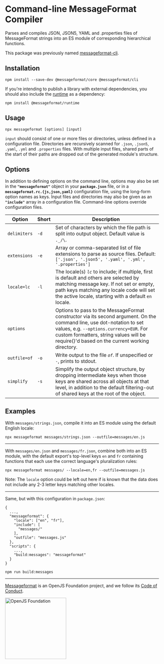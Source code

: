 # Command-line MessageFormat Compiler

Parses and compiles JSON, JSON5, YAML and .properties files of MessageFormat strings into an ES module of corresponding hierarchical functions.

This package was previously named [messageformat-cli].

## Installation

```
npm install --save-dev @messageformat/core @messageformat/cli
```

If you're intending to publish a library with external dependencies, you should also include the [runtime] as a dependency:

```
npm install @messageformat/runtime
```

## Usage

```
npx messageformat [options] [input]
```

`input` should consist of one or more files or directories, unless defined in a configuration file.
Directories are recursively scanned for `.json`, `.json5`, `.yaml`, `.yml` and `.properties` files.
With multiple input files, shared parts of the start of their paths are dropped out of the generated module's structure.

## Options

In addition to defining options on the command line, options may also be set in the **`"messageformat"`** object in your **`package.json`** file, or in a **`messageformat.rc.{js,json,yaml}`** configuration file, using the long-form option names as keys.
Input files and directories may also be given as an **`"include"`** array in a configuration file.
Command-line options override configuration files.

| Option       | Short | Description                                                                                                                                                                                                                                                    |
| ------------ | ----- | -------------------------------------------------------------------------------------------------------------------------------------------------------------------------------------------------------------------------------------------------------------- |
| `delimiters` | `-d`  | Set of characters by which the file path is split into output object. Default value is `._/\`.                                                                                                                                                                 |
| `extensions` | `-e`  | Array or comma-separated list of file extensions to parse as source files. Default: `['.json', '.json5', '.yaml', '.yml', '.properties']`                                                                                                                      |
| `locale=lc`  | `-l`  | The locale(s) _`lc`_ to include; if multiple, first is default and others are selected by matching message key. If not set or empty, path keys matching any locale code will set the active locale, starting with a default `en` locale.                       |
| `options`    |       | Options to pass to the MessageFormat constructor via its second argument. On the command line, use dot-notation to set values, e.g. `--options.currency=EUR`. For custom formatters, string values will be require()'d based on the current working directory. |
| `outfile=of` | `-o`  | Write output to the file _`of`_. If unspecified or `-`, prints to stdout.                                                                                                                                                                                      |
| `simplify`   | `-s`  | Simplify the output object structure, by dropping intermediate keys when those keys are shared across all objects at that level, in addition to the default filtering-out of shared keys at the root of the object.                                            |

## Examples

With `messages/strings.json`, compile it into an ES module using the default English locale:

```
npx messageformat messages/strings.json --outfile=messages/en.js
```

---

With `messages/en.json` and `messages/fr.json`, combine both into an ES module, with the default export's top-level keys `en` and `fr` containing functions that each use the correct language's pluralization rules:

```
npx messageformat messages/ --locale=en,fr --outfile=messages.js
```

Note: The `locale` option could be left out here if is known that the data does not include any 2-3 letter keys matching other locales.

---

Same, but with this configuration in `package.json`:

```
{
  ...,
  "messageformat": {
    "locale": ["en", "fr"],
    "include": [
      "messages/"
    ],
    "outfile": "messages.js"
  },
  "scripts": {
    ...,
    "build:messages": "messageformat"
  }
}
```

```
npm run build:messages
```

[messageformat-cli]: https://www.npmjs.com/package/messageformat-cli
[runtime]: https://messageformat.github.io/messageformat/api/runtime/

---

[Messageformat](https://messageformat.github.io/) is an OpenJS Foundation project, and we follow its [Code of Conduct](https://code-of-conduct.openjsf.org/).

<a href="https://openjsf.org">
<img width=200 alt="OpenJS Foundation" src="https://messageformat.github.io/messageformat/logo/openjsf.svg" />
</a>
